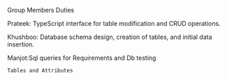 Group Members Duties

Prateek: TypeScript interface for table modification and CRUD operations.

Khushboo: Database schema design, creation of tables, and initial data insertion.

Manjot:Sql queries for Requirements and Db testing

```Tables and Attributes ```
